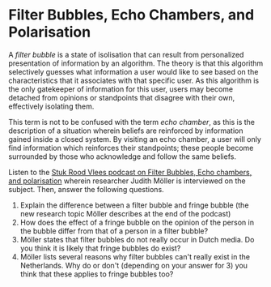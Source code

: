 # Filter Bubbles, Echo Chambers, and Polarisation

A _filter bubble_ is a state of isolisation that can result from personalized presentation of information by an algorithm. The theory is that this algorithm selectively guesses what information a user would like to see based on the characteristics that it associates with that specific user. As this algorithm is the only gatekeeper of information for this user, users may become detached from opinions or standpoints that disagree with their own, effectively isolating them.

This term is not to be confused with the term _echo chamber_, as this is the description of a situation wherein beliefs are reinforced by information gained inside a closed system. By visiting an echo chamber, a user will only find information which reinforces their standpoints; these people become surrounded by those who acknowledge and follow the same beliefs.

Listen to the [Stuk Rood Vlees podcast on Filter Bubbles, Echo chambers, and polarisation](https://soundcloud.com/stukroodvlees/aflevering-51-filterbubbels-echokamers-en-polarisatie-met-judith-moller) wherein researcher Judith Möller is interviewed on the subject. Then, answer the following questions.

1. Explain the difference between a filter bubble and fringe bubble (the new research topic Möller describes at the end of the podcast)
2. How does the effect of a fringe bubble on the opinion of the person in the bubble differ from that of a person in a filter bubble?
3. Möller states that filter bubbles do not really occur in Dutch media. Do you think it is likely that fringe bubbles do exist?
4. Möller lists several reasons why filter bubbles can't really exist in the Netherlands. Why do or don't (depending on your answer for 3) you think that these applies to fringe bubbles too?
